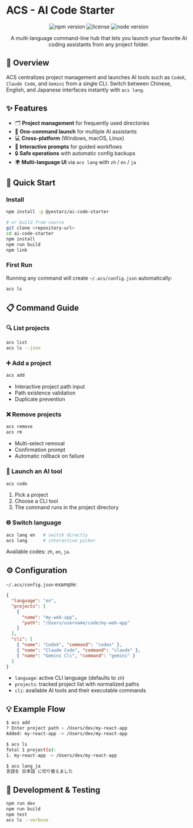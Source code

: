 # ACS - AI Code Starter

<div align="center">

![npm version](https://img.shields.io/npm/v/@yestarz/ai-code-starter)
![license](https://img.shields.io/npm/l/@yestarz/ai-code-starter)
![node version](https://img.shields.io/node/v/@yestarz/ai-code-starter)

A multi-language command-line hub that lets you launch your favorite AI coding assistants from any project folder.

</div>

## 📖 Overview
ACS centralizes project management and launches AI tools such as `CodeX`, `Claude Code`, and `Gemini` from a single CLI. Switch between Chinese, English, and Japanese interfaces instantly with `acs lang`.

## ✨ Features
- 🗂️ **Project management** for frequently used directories
- 🔧 **One-command launch** for multiple AI assistants
- 💻 **Cross-platform** (Windows, macOS, Linux)
- 🎯 **Interactive prompts** for guided workflows
- 🔒 **Safe operations** with automatic config backups
- 🌍 **Multi-language UI** via `acs lang` with `zh` / `en` / `ja`

## 🚀 Quick Start
### Install
```bash
npm install -g @yestarz/ai-code-starter

# or build from source
git clone <repository-url>
cd ai-code-starter
npm install
npm run build
npm link
```

### First Run
Running any command will create `~/.acs/config.json` automatically:
```bash
acs ls
```

## 📋 Command Guide
### 🔍 List projects
```bash
acs list
acs ls --json
```

### ➕ Add a project
```bash
acs add
```
- Interactive project path input
- Path existence validation
- Duplicate prevention

### ❌ Remove projects
```bash
acs remove
acs rm
```
- Multi-select removal
- Confirmation prompt
- Automatic rollback on failure

### 🚀 Launch an AI tool
```bash
acs code
```
1. Pick a project
2. Choose a CLI tool
3. The command runs in the project directory

### 🌐 Switch language
```bash
acs lang en   # switch directly
acs lang      # interactive picker
```
Available codes: `zh`, `en`, `ja`.

## ⚙️ Configuration
`~/.acs/config.json` example:
```json
{
  "language": "en",
  "projects": [
    {
      "name": "my-web-app",
      "path": "/Users/username/code/my-web-app"
    }
  ],
  "cli": [
    { "name": "CodeX", "command": "codex" },
    { "name": "Claude Code", "command": "claude" },
    { "name": "Gemini Cli", "command": "gemini" }
  ]
}
```
- `language`: active CLI language (defaults to `zh`)
- `projects`: tracked project list with normalized paths
- `cli`: available AI tools and their executable commands

## 💡 Example Flow
```bash
$ acs add
? Enter project path › /Users/dev/my-react-app
Added: my-react-app -> /Users/dev/my-react-app

$ acs ls
Total 1 project(s):
1. my-react-app -> /Users/dev/my-react-app

$ acs lang ja
言語を 日本語 に切り替えました
```

## 🔧 Development & Testing
```bash
npm run dev
npm run build
npm test
acs ls --verbose
```
